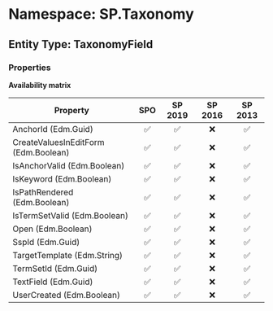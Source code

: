 # Namespace: SP.Taxonomy

## Entity Type: TaxonomyField

### Properties

**Availability matrix**

Property | SPO | SP 2019 | SP 2016 | SP 2013
----------|:---:|:-------:|:-------:|:-------:
AnchorId (Edm.Guid) | ✅ | ✅ | ❌ | ✅
CreateValuesInEditForm (Edm.Boolean) | ✅ | ✅ | ❌ | ✅
IsAnchorValid (Edm.Boolean) | ✅ | ✅ | ❌ | ✅
IsKeyword (Edm.Boolean) | ✅ | ✅ | ❌ | ✅
IsPathRendered (Edm.Boolean) | ✅ | ✅ | ❌ | ✅
IsTermSetValid (Edm.Boolean) | ✅ | ✅ | ❌ | ✅
Open (Edm.Boolean) | ✅ | ✅ | ❌ | ✅
SspId (Edm.Guid) | ✅ | ✅ | ❌ | ✅
TargetTemplate (Edm.String) | ✅ | ✅ | ❌ | ✅
TermSetId (Edm.Guid) | ✅ | ✅ | ❌ | ✅
TextField (Edm.Guid) | ✅ | ✅ | ❌ | ✅
UserCreated (Edm.Boolean) | ✅ | ✅ | ❌ | ✅